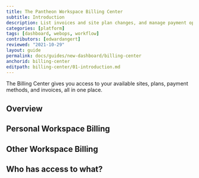 ```yaml
---
title: The Pantheon Workspace Billing Center
subtitle: Introduction
description: List invoices and site plan changes, and manage payment options in the New Dashboard.
categories: [platform]
tags: [dashboard, webops, workflow]
contributors: [edwardangert]
reviewed: "2021-10-29"
layout: guide
permalink: docs/guides/new-dashboard/billing-center
anchorid: billing-center
editpath: billing-center/01-introduction.md
---
```


The Billing Center gives you access to your available sites, plans, payment methods, and invoices, all in one place.

## Overview

## Personal Workspace Billing

## Other Workspace Billing

## Who has access to what?

